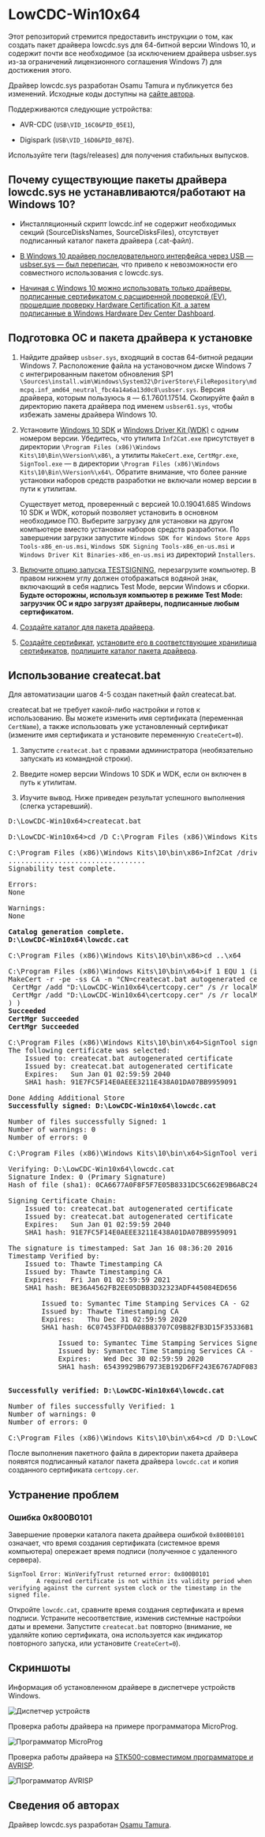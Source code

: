 # LowCDC-Win10x64

Этот репозиторий стремится предоставить инструкции о том, как создать пакет драйвера lowcdc.sys для 64-битной версии Windows 10, и содержит почти все необходимое (за исключением драйвера usbser.sys из-за ограничений лицензионного соглашения Windows 7) для достижения этого.

Драйвер lowcdc.sys разработан Osamu Tamura и публикуется без изменений. Исходные коды доступны на [сайте автора](#сведения-об-авторах).

Поддерживаются следующие устройства:

- AVR-CDC (`USB\VID_16C0&PID_05E1`),

- Digispark (`USB\VID_16D0&PID_087E`).

Используйте теги (tags/releases) для получения стабильных выпусков.

## Почему существующие пакеты драйвера lowcdc.sys не устанавливаются/работают на Windows 10?

- Инсталляционный скрипт lowcdc.inf не содержит необходимых секций (SourceDisksNames, SourceDisksFiles), отсутствует подписанный каталог пакета драйвера (.cat-файл).

- [В Windows 10 драйвер последовательного интерфейса через USB — usbser.sys — был переписан](https://techcommunity.microsoft.com/t5/microsoft-usb-blog/what-is-new-with-serial-in-windows-10/ba-p/270855), что привело к невозможности его совместного использования с lowcdc.sys.

- [Начиная с Windows 10 можно использовать только драйверы, подписанные сертификатом с расширенной проверкой (EV), прошедшие проверку Hardware Certification Kit, а затем подписанные в Windows Hardware Dev Center Dashboard](https://techcommunity.microsoft.com/t5/windows-hardware-certification/driver-signing-changes-in-windows-10/ba-p/364859).

## Подготовка ОС и пакета драйвера к установке

1. Найдите драйвер `usbser.sys`, входящий в состав 64-битной редации Windows 7. Расположение файла на установочном диске Windows 7 с интегрированным пакетом обновления SP1 `\Sources\install.wim\Windows\System32\DriverStore\FileRepository\mdmcpq.inf_amd64_neutral_fbc4a14a6a13d0c8\usbser.sys`. Версия драйвера, которым пользуюсь я — 6.1.7601.17514. Скопируйте файл в директорию пакета драйвера под именем `usbser61.sys`, чтобы избежать замены драйвера Windows 10.

2. Установите [Windows 10 SDK](https://developer.microsoft.com/en-us/windows/downloads/windows-10-sdk/) и [Windows Driver Kit (WDK)](https://docs.microsoft.com/en-us/windows-hardware/drivers/download-the-wdk) с одним номером версии. Убедитесь, что утилита `Inf2Cat.exe` присутствует в директории `\Program Files (x86)\Windows Kits\10\Bin\%Version%\x86\`, а утилиты `MakeCert.exe`, `CertMgr.exe`, `SignTool.exe` — в директории `\Program Files (x86)\Windows Kits\10\Bin\%Version%\x64\`. Обратите внимание, что более ранние установки наборов средств разработки не включали номер версии в пути к утилитам.

   Существует метод, проверенный с версией 10.0.19041.685 Windows 10 SDK и WDK, который позволяет установить в основном необходимое ПО. Выберите загрузку для установки на другом компьютере вместо установки наборов средств разработки. По завершении загрузки запустите `Windows SDK for Windows Store Apps Tools-x86_en-us.msi`, `Windows SDK Signing Tools-x86_en-us.msi` и `Windows Driver Kit Binaries-x86_en-us.msi` из директорий `Installers`.

3. [Включите опцию запуска TESTSIGNING](https://docs.microsoft.com/en-us/windows-hardware/drivers/install/the-testsigning-boot-configuration-option), перезагрузите компьютер. В правом нижнем углу должен отображаться водяной знак, включающий в себя надпись Test Mode, версии Windows и сборки. **Будьте осторожны, используя компьютер в режиме Test Mode: загрузчик ОС и ядро загрузят драйверы, подписанные любым сертификатом.**

4. [Создайте каталог для пакета драйвера](https://docs.microsoft.com/en-us/windows-hardware/drivers/install/creating-a-catalog-file-for-a-pnp-driver-package).

5. [Создайте сертификат](https://docs.microsoft.com/en-us/windows-hardware/drivers/install/makecert-test-certificate), [установите его в соответствующие хранилища сертификатов](https://docs.microsoft.com/en-us/windows-hardware/drivers/install/using-certmgr-to-install-test-certificates-on-a-test-computer), [подпишите каталог пакета драйвера](https://docs.microsoft.com/en-us/windows-hardware/drivers/install/test-signing-a-driver-package-s-catalog-file).

## Использование createcat.bat

Для автоматизации шагов 4-5 создан пакетный файл createcat.bat.

createcat.bat не требует какой-либо настройки и готов к использованию. Вы можете изменить имя сертификата (переменная `CertName`), а также использовать уже установленный сертификат (измените имя сертификата и установите переменную `CreateCert=0`).

1. Запустите `createcat.bat` с правами администратора (необязательно запускать из командной строки).

2. Введите номер версии Windows 10 SDK и WDK, если он включен в путь к утилитам.

3. Изучите вывод. Ниже приведен результат успешного выполнения (слегка устаревший).

<pre>
D:\LowCDC-Win10x64>createcat.bat

D:\LowCDC-Win10x64>cd /D C:\Program Files (x86)\Windows Kits\10\Bin\x86

C:\Program Files (x86)\Windows Kits\10\bin\x86>Inf2Cat /driver:"D:\LowCDC-Win10x64" /os:10_X64
.................................
Signability test complete.

Errors:
None

Warnings:
None

<b>Catalog generation complete.
D:\LowCDC-Win10x64\lowcdc.cat</b>

C:\Program Files (x86)\Windows Kits\10\bin\x86>cd ..\x64

C:\Program Files (x86)\Windows Kits\10\bin\x64>if 1 EQU 1 (if not exist "D:\LowCDC-Win10x64\certcopy.cer" (
MakeCert -r -pe -ss CA -n "CN=createcat.bat autogenerated certificate" "D:\LowCDC-Win10x64\certcopy.cer"
 CertMgr /add "D:\LowCDC-Win10x64\certcopy.cer" /s /r localMachine root
 CertMgr /add "D:\LowCDC-Win10x64\certcopy.cer" /s /r localMachine trustedpublisher
) )
<b>Succeeded</b>
<b>CertMgr Succeeded</b>
<b>CertMgr Succeeded</b>

C:\Program Files (x86)\Windows Kits\10\bin\x64>SignTool sign /v /s CA /n "createcat.bat autogenerated certificate" /t http://timestamp.verisign.com/scripts/timstamp.dll "D:\LowCDC-Win10x64\lowcdc.cat"
The following certificate was selected:
    Issued to: createcat.bat autogenerated certificate
    Issued by: createcat.bat autogenerated certificate
    Expires:   Sun Jan 01 02:59:59 2040
    SHA1 hash: 91E7FC5F14E0AEEE3211E438A01DA07BB9959091

Done Adding Additional Store
<b>Successfully signed: D:\LowCDC-Win10x64\lowcdc.cat</b>

Number of files successfully Signed: 1
Number of warnings: 0
Number of errors: 0

C:\Program Files (x86)\Windows Kits\10\bin\x64>SignTool verify /v /pa "D:\LowCDC-Win10x64\lowcdc.cat"

Verifying: D:\LowCDC-Win10x64\lowcdc.cat
Signature Index: 0 (Primary Signature)
Hash of file (sha1): 0CA6677A0F8F5F7E05B8331DC5C662E9B6ABC24C

Signing Certificate Chain:
    Issued to: createcat.bat autogenerated certificate
    Issued by: createcat.bat autogenerated certificate
    Expires:   Sun Jan 01 02:59:59 2040
    SHA1 hash: 91E7FC5F14E0AEEE3211E438A01DA07BB9959091

The signature is timestamped: Sat Jan 16 08:36:20 2016
Timestamp Verified by:
    Issued to: Thawte Timestamping CA
    Issued by: Thawte Timestamping CA
    Expires:   Fri Jan 01 02:59:59 2021
    SHA1 hash: BE36A4562FB2EE05DBB3D32323ADF445084ED656

        Issued to: Symantec Time Stamping Services CA - G2
        Issued by: Thawte Timestamping CA
        Expires:   Thu Dec 31 02:59:59 2020
        SHA1 hash: 6C07453FFDDA08B83707C09B82FB3D15F35336B1

            Issued to: Symantec Time Stamping Services Signer - G4
            Issued by: Symantec Time Stamping Services CA - G2
            Expires:   Wed Dec 30 02:59:59 2020
            SHA1 hash: 65439929B67973EB192D6FF243E6767ADF0834E4


<b>Successfully verified: D:\LowCDC-Win10x64\lowcdc.cat</b>

Number of files successfully Verified: 1
Number of warnings: 0
Number of errors: 0

C:\Program Files (x86)\Windows Kits\10\bin\x64>cd /D D:\LowCDC-Win10x64
</pre>

После выполнения пакетного файла в директории пакета драйвера появятся подписанный каталог пакета драйвера `lowcdc.cat` и копия созданного сертификата `certcopy.cer`.

## Устранение проблем

### Ошибка 0x800B0101

Завершение проверки каталога пакета драйвера ошибкой `0x800B0101` означает, что время создания сертификата (системное время компьютера) опережает время подписи (полученное с удаленного сервера).

```
SignTool Error: WinVerifyTrust returned error: 0x800B0101
        A required certificate is not within its validity period when verifying against the current system clock or the timestamp in the signed file.
```

Откройте `lowcdc.cat`, сравните время создания сертификата и время подписи. Устраните несоответствие, изменив системные настройки даты и времени. Запустите `createcat.bat` повторно (внимание, не удаляйте копию сертификата, она используется как индикатор повторного запуска, или установите `CreateCert=0`).

## Скриншоты

Информация об установленном драйвере в диспетчере устройств Windows.

![Диспетчер устройств](http://artyom.protaskin.ru/storage/lowcdc-win10x64/pictures/device-manager-screenshot-v1016.png)

Проверка работы драйвера на примере программатора MicroProg.

![Программатор MicroProg](http://artyom.protaskin.ru/storage/lowcdc-win10x64/pictures/microprog-screenshot.png)

Проверка работы драйвера на [STK500-совместимом программаторе и AVRISP](https://github.com/protaskin/LowCDC-Win10x64/issues/1#issuecomment-261777640).

![Программатор AVRISP](http://artyom.protaskin.ru/storage/lowcdc-win10x64/pictures/avrisp-screenshot.png)

## Сведения об авторах

Драйвер lowcdc.sys разработан [Osamu Tamura](http://www.recursion.jp/prose/avrcdc/).
